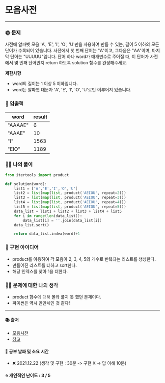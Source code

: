 # 모음사전

-------
### 🌞 문제
사전에 알파벳 모음 'A', 'E', 'I', 'O', 'U'만을 사용하여 만들 수 있는, 길이 5 이하의 모든 단어가 수록되어 있습니다. 사전에서 첫 번째 단어는 "A"이고, 그다음은 "AA"이며, 마지막 단어는 "UUUUU"입니다.
단어 하나 word가 매개변수로 주어질 때, 이 단어가 사전에서 몇 번째 단어인지 return 하도록 solution 함수를 완성해주세요.

<b>제한사항</b>  
- word의 길이는 1 이상 5 이하입니다.
- word는 알파벳 대문자 'A', 'E', 'I', 'O', 'U'로만 이루어져 있습니다.

### 📝 입출력
|word|result|
|---|---|
|"AAAAE"|6|
|"AAAE"|10|
|"I"|1563|
|"EIO"|1189|

### 👩‍💻 나의 풀이
```python
from itertools import product

def solution(word):
    list1 = ['A','E','I','O','U']
    list2 = list(map(list, product('AEIOU', repeat=2)))
    list3 = list(map(list, product('AEIOU', repeat=3)))
    list4 = list(map(list, product('AEIOU', repeat=4)))
    list5 = list(map(list, product('AEIOU', repeat=5)))
    data_list = list1 + list2 + list3 + list4 + list5
    for i in range(len(data_list)):
        data_list[i] = ''.join(data_list[i])
    data_list.sort()

    return data_list.index(word)+1
 ```

### 🔑 구현 아이디어
- product를 이용하여 각 모음이 2, 3, 4, 5의 개수로 반복되는 리스트를 생성한다.
- 만들어진 리스트를 더하고 sort한다.
- 해당 인덱스를 찾아 1을 더한다.
  
### 🙋‍♀ 문제에 대한 나의 생각
- product 함수에 대해 몰라 풀지 못 했던 문제이다.
- 파이썬은 역시 만만세인 것 같다!

-------------
#### 📚 출처
- [모음사전](https://programmers.co.kr/learn/courses/30/lessons/84512)
- [참고](https://velog.io/@guswl8280/%ED%94%84%EB%A1%9C%EA%B7%B8%EB%9E%98%EB%A8%B8%EC%8A%A4-%EB%AA%A8%EC%9D%8C-%EC%82%AC%EC%A0%84-Python)
#### 📅 공부 날짜 및 소요 시간
- ❌ 2021.12.22 (생각 및 구현 : 30분 -> 구현 X -> 답 이해 10분)
#### ⭐ 개인적인 난이도 : 3 / 5
